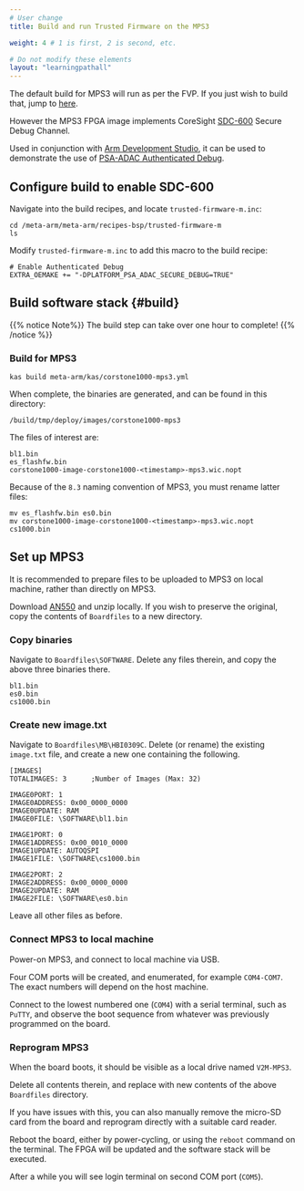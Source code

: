```yaml
---
# User change
title: Build and run Trusted Firmware on the MPS3

weight: 4 # 1 is first, 2 is second, etc.

# Do not modify these elements
layout: "learningpathall"
---
```

The default build for MPS3 will run as per the FVP. If you just wish to build that, jump to [here](#build).

However the MPS3 FPGA image implements CoreSight [SDC-600](https://www.arm.com/en/products/silicon-ip-system/coresight-debug-trace/sdc-600) Secure Debug Channel.

Used in conjunction with [Arm Development Studio](https://www.arm.com/products/development-tools/embedded-and-software/arm-development-studio), it can be used to demonstrate the use of [PSA-ADAC Authenticated Debug](https://developer.arm.com/documentation/107745/latest/Platform-Security-Architecture-Authenticated-Debug-Access-Control).

## Configure build to enable SDC-600

Navigate into the build recipes, and locate `trusted-firmware-m.inc`:
```console
cd /meta-arm/meta-arm/recipes-bsp/trusted-firmware-m
ls
```
Modify `trusted-firmware-m.inc` to add this macro to the build recipe:
```console
# Enable Authenticated Debug
EXTRA_OEMAKE += "-DPLATFORM_PSA_ADAC_SECURE_DEBUG=TRUE"
```

## Build software stack {#build}

{{% notice Note%}}
The build step can take over one hour to complete!
{{% /notice %}}

### Build for MPS3
```console
kas build meta-arm/kas/corstone1000-mps3.yml
```
 When complete, the binaries are generated, and can be found in this directory:
```console
/build/tmp/deploy/images/corstone1000-mps3
```
The files of interest are:
```console
bl1.bin
es_flashfw.bin
corstone1000-image-corstone1000-<timestamp>-mps3.wic.nopt
```
Because of the `8.3` naming convention of MPS3, you must rename latter files:
```console
mv es_flashfw.bin es0.bin
mv corstone1000-image-corstone1000-<timestamp>-mps3.wic.nopt cs1000.bin
```

## Set up MPS3

It is recommended to prepare files to be uploaded to MPS3 on local machine, rather than directly on MPS3.

Download [AN550](https://developer.arm.com/downloads/view/AN550) and unzip locally. If you wish to preserve the original, copy the contents of `Boardfiles` to a new directory.

### Copy binaries

Navigate to `Boardfiles\SOFTWARE`. Delete any files therein, and copy the above three binaries there.
```output
bl1.bin
es0.bin
cs1000.bin
```
### Create new image.txt

Navigate to `Boardfiles\MB\HBI0309C`. Delete (or rename) the existing `image.txt` file, and create a new one containing the following.
```console
[IMAGES]
TOTALIMAGES: 3      ;Number of Images (Max: 32)

IMAGE0PORT: 1
IMAGE0ADDRESS: 0x00_0000_0000
IMAGE0UPDATE: RAM
IMAGE0FILE: \SOFTWARE\bl1.bin

IMAGE1PORT: 0
IMAGE1ADDRESS: 0x00_0010_0000
IMAGE1UPDATE: AUTOQSPI
IMAGE1FILE: \SOFTWARE\cs1000.bin

IMAGE2PORT: 2
IMAGE2ADDRESS: 0x00_0000_0000
IMAGE2UPDATE: RAM
IMAGE2FILE: \SOFTWARE\es0.bin
```
Leave all other files as before.

### Connect MPS3 to local machine

Power-on MPS3, and connect to local machine via USB.

Four COM ports will be created, and enumerated, for example `COM4-COM7`. The exact numbers will depend on the host machine.

Connect to the lowest numbered one (`COM4`) with a serial terminal, such as `PuTTY`, and observe the boot sequence from whatever was previously programmed on the board.

### Reprogram MPS3

When the board boots, it should be visible as a local drive named `V2M-MPS3`.

Delete all contents therein, and replace with new contents of the above `Boardfiles` directory.

If you have issues with this, you can also manually remove the micro-SD card from the board and reprogram directly with a suitable card reader.

Reboot the board, either by power-cycling, or using the `reboot` command on the terminal. The FPGA will be updated and the software stack will be executed.

After a while you will see login terminal on second COM port (`COM5`).